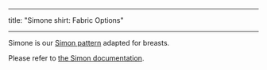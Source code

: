***

title: "Simone shirt: Fabric Options"

***

<Note>

Simone is our [Simon pattern](/designs/simon/) adapted for breasts.

Please refer to [the Simon documentation](/docs/patterns/simon/).

</Note>

